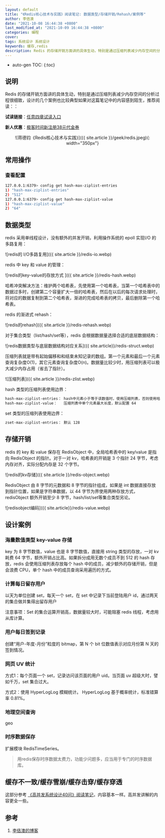 ```yaml
---
layout: default
title: "《Redis核心技术与实践》阅读笔记: 数据类型/存储开销/Rehash/案例等"
author: 李佶澳
date: "2021-10-08 16:44:38 +0800"
last_modified_at: "2021-10-09 16:44:38 +0800"
categories: 编程
cover:
tags: 系统设计 系统设计
keywords: 缓存,redis
description: Redis 的存储开销方面讲的具体生动，特别是通过压缩列表减少内存空间的分析过程很细致
---
```


* auto-gen TOC:
{:toc}

## 说明


Redis 的存储开销方面讲的具体生动，特别是通过压缩列表减少内存空间的分析过程很细致，设计的几个案例也比较典型如果对这篇笔记中的内容感到陌生，推荐阅读：：

**试读链接**：[任意四章试读入口](https://time.geekbang.org/column/intro/100056701?code=dQqx1JcLTCjGZabRJS4Tn6Lr98ibK6HXCMOmQvnABlU%3D)

**新人优惠**：[极客时间新注册38元代金券](https://time.geekbang.org/hybrid/activity/invite/INV?giftType=1&uid=E274D90C022D49&source=app_share)

<span style="display:block;text-align:center">![蒋德钧《Redis核心技术与实践》]({{ site.article }}/geek/redis.jpeg){: width="350px"}</span>


## 常用操作

### 查看配置

```sh
127.0.0.1:6379> config get hash-max-ziplist-entries
1) "hash-max-ziplist-entries"
2) "512"
127.0.0.1:6379> config get hash-max-ziplist-value
1) "hash-max-ziplist-value"
2) "64"
```

## 数据类型

redis 采用单线程设计，没有额外的并发开销，利用操作系统的 epoll 实现I/O 的多路复用：

![redis的 I/O多路复用]({{ site.article }}/redis-io.webp)

redis 中 key 和 value 的管理：

![redis的key-value的存放方式 ]({{ site.article }}/redis-hash.webp)

哈希冲突解决方法：维护两个哈希表，先使用第一个哈希表，当第一个哈希表中的数据过多时，创建第二个容量扩大一倍的哈希表，然后在以后的每次请求处理时，将对应的数据复制到第二个哈希表，渐进的完成哈希表的拷贝，最后删除第一个哈希表。

redis 的渐进式 rehash：

![redis的rehash]({{ site.article }}/redis-rehash.webp)

对于集合类型（list/hash/set等），redis 会根据数据量选择合适的底层数据结构：

![redis数据类型与底层数据结构对应关系]({{ site.article}}/redis-struct.webp)

压缩列表就是带有起始偏移和和结束未知记录的数组。第一个元素和最后一个元素查询复杂度O(1)，其它元素查询复杂度O(n)。数据量比较少时，用压缩列表可以极大减少内存占用（省去了指针）。

![压缩列表]({{ site.article }}/redis-zlist.webp)


hash 类型的压缩列表使用边界：

```sh
hash-max-ziplist-entries： hash中元素小于等于该数值时，使用压缩列表，否则使用哈希表，默认配置 512
hash-max-ziplist-value：   压缩列表中单个元素最大长度，默认配置 64

```

set 类型的压缩列表使用边界：

```sh
zset-max-ziplist-entries： 默认 128
```

## 存储开销

redis 的 key 和 value 保存在 RedisObject 中，全局哈希表中的 key/value 是指向 RedisObject 的指针。对于一对 kv，哈希表的开销是 3 个指针 24 字节，考虑内存对齐，实际分配内存是 32 个字节。

![redis的kv存储]({{ site.article }}/redis-object.webp)

RedisObject 由 8 字节的元数据和 8 字节的指针组成，如果是 int 数据直接存放到指针位置，如果是字符串数据，以 44 字节为界使用两种存放方式，redisObject 额外开销至少 8 字节，hash/list/set等集合类型另论。

![redisobject编码]({{ site.article}}/redis-value.webp)

## 设计案例

### 海量数值类型 key-value 存储

key 为 8 字节数值，value 也是 8 字节数值，直接用 string 类型的存放，一对 kv 耗费 64 字节，额外开销占比高。如果拆分成用无数个成员不到 512 的 hash 存放，redis 会使用压缩列表存放每个 hash 中的成员，减少额外的存储开销，但是会浪费 CPU，单个 hash 中的成员查询采用遍历的方式。


### 计算每日留存用户

以天为单位创建 set，每天一个 set，在 set 中记录下当前登陆用户 id，通过两天的集合做并集得出留存用户

注意事项：Set 的集合运算开销高，数据量较大时，可能阻塞 redis 线程，考虑用从库计算。

### 用户每日签到记录

创建“用户-年度-月份”粒度的 bitmap，第 N 个 bit 位数值表示对应月份第 N 天的签到情况。

### 网页 UV 统计

方式1：每个页面一个 set，记录访问该页面的用户 uid。当页面 uv 超级大时，譬如千万，set 集合过大。

方式2：使用 HyperLogLog 模糊统计。 HyperLogLog 基于概率统计，标准错算率 0.81%。

### 地理空间查询

geo

### 时序数据保存

扩展模块 RedisTimeSeries。

>用redis保存时序数据太费力，功能少问题多，应当用于专门的时序数据库。 


## 缓存不一致/缓存雪崩/缓存击穿/缓存穿透

这部分参考 [《高并发系统设计40问》阅读笔记](https://www.lijiaocn.com/%E7%BC%96%E7%A8%8B/2021/10/08/geek-gaobingfa.html#%E7%BC%93%E5%AD%98%E4%BC%98%E5%8C%96)，内容基本一样。高并发讲解的内容更全一些。



## 参考

1. [李佶澳的博客][1]

[1]: https://www.lijiaocn.com "李佶澳的博客"

